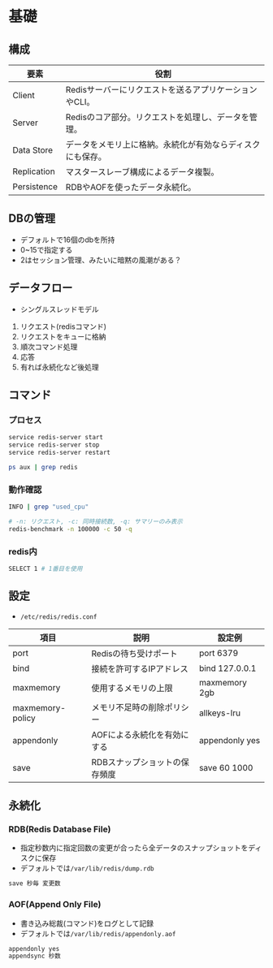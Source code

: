 # 基礎
## 構成
| 要素         | 役割                                                       |
|--------------|------------------------------------------------------------|
| Client       | Redisサーバーにリクエストを送るアプリケーションやCLI。     |
| Server       | Redisのコア部分。リクエストを処理し、データを管理。       |
| Data Store   | データをメモリ上に格納。永続化が有効ならディスクにも保存。 |
| Replication  | マスタースレーブ構成によるデータ複製。                     |
| Persistence  | RDBやAOFを使ったデータ永続化。                            |

## DBの管理
- デフォルトで16個のdbを所持
- 0~15で指定する
- 2はセッション管理、みたいに暗黙の風潮がある？

## データフロー

- シングルスレッドモデル

1. リクエスト(redisコマンド)
2. リクエストをキューに格納
3. 順次コマンド処理
4. 応答
5. 有れば永続化など後処理

## コマンド
### プロセス
```bash
service redis-server start
service redis-server stop
service redis-server restart

ps aux | grep redis
```

### 動作確認
```bash
INFO | grep "used_cpu"

# -n: リクエスト, -c: 同時接続数, -q: サマリーのみ表示
redis-benchmark -n 100000 -c 50 -q
```

### redis内
```bash
SELECT 1 # 1番目を使用
```

## 設定
- `/etc/redis/redis.conf`

| 項目               | 説明                              | 設定例                |
|--------------------|-----------------------------------|-----------------------|
| port               | Redisの待ち受けポート             | port 6379             |
| bind               | 接続を許可するIPアドレス          | bind 127.0.0.1        |
| maxmemory          | 使用するメモリの上限              | maxmemory 2gb         |
| maxmemory-policy   | メモリ不足時の削除ポリシー        | allkeys-lru           |
| appendonly         | AOFによる永続化を有効にする       | appendonly yes        |
| save               | RDBスナップショットの保存頻度     | save 60 1000          |

## 永続化
### RDB(Redis Database File)
- 指定秒数内に指定回数の変更が合ったら全データのスナップショットをディスクに保存
- デフォルトでは`/var/lib/redis/dump.rdb`
```bash
save 秒毎 変更数
```

### AOF(Append Only File)
- 書き込み総裁(コマンド)をログとして記録
- デフォルトでは`/var/lib/redis/appendonly.aof`
```bash
appendonly yes
appendsync 秒数
```